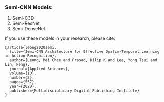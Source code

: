 ### Semi-CNN Models:

1. Semi-C3D
2. Semi-ResNet
3. Semi-DenseNet



If you use these models in your research, please cite:
```
@article{leong2020semi,
  title={Semi-CNN Architecture for Effective Spatio-Temporal Learning in Action Recognition},
  author={Leong, Mei Chee and Prasad, Dilip K and Lee, Yong Tsui and Lin, Feng},
  journal={Applied Sciences},
  volume={10},
  number={2},
  pages={557},
  year={2020},
  publisher={Multidisciplinary Digital Publishing Institute}
}
```
